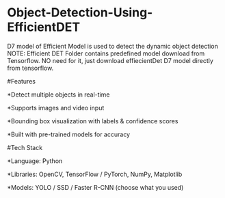 # Object-Detection-Using-EfficientDET
D7 model of Efficient Model is used to detect the dynamic object detection NOTE: Efficient DET Folder contains predefined model download from Tensorflow. NO need for it, just download effiecientDet D7 model directly from tensorflow.

#Features

*Detect multiple objects in real-time

*Supports images and video input

*Bounding box visualization with labels & confidence scores

*Built with pre-trained models for accuracy

#Tech Stack

*Language: Python

*Libraries: OpenCV, TensorFlow / PyTorch, NumPy, Matplotlib

*Models: YOLO / SSD / Faster R-CNN (choose what you used)
